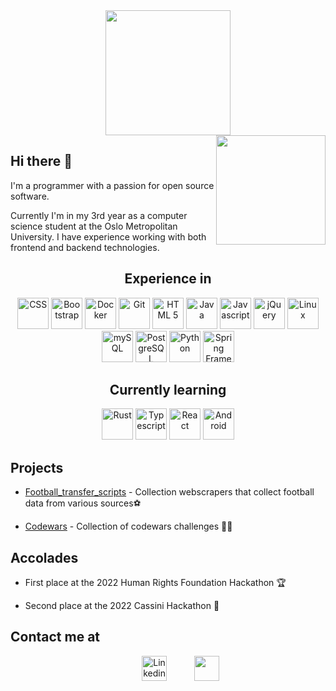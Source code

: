 <div align="center">
<img height="200" src="https://media2.giphy.com/media/ryRe2vuYIQ3RQ5eMtY/giphy.gif?cid=ecf05e47vesz4chmvnbpx9cmrx20pnqgc38o2p8omchuob04&rid=giphy.gif&ct=s">
</div>
<div style="float: right;"  align="right">
<img height="175" src="https://c.tenor.com/NeJfHqkmdMIAAAAi/tux-linux-penguin.gif">
</div>

## Hi there 👋

I'm a programmer with a passion for open source software.

Currently I'm in my 3rd year as a computer science student at the Oslo Metropolitan University. I have experience working with both frontend and backend technologies.
<center>
<h2>Experience in</h2>

<div>
<img src="https://cdn.jsdelivr.net/gh/devicons/devicon/icons/css3/css3-original.svg" width="50" alt="CSS"/>
<img src="https://cdn.jsdelivr.net/gh/devicons/devicon/icons/bootstrap/bootstrap-original.svg" width="50" alt="Bootstrap"/>
<img src="https://cdn.jsdelivr.net/gh/devicons/devicon/icons/docker/docker-original.svg" width="50" alt="Docker"/>
<img src="https://cdn.jsdelivr.net/gh/devicons/devicon/icons/git/git-original.svg" width="50" alt="Git"/>
<img src="https://cdn.jsdelivr.net/gh/devicons/devicon/icons/html5/html5-original.svg" width="50" alt="HTML 5"/>
<img src="https://cdn.jsdelivr.net/gh/devicons/devicon/icons/java/java-original.svg" width="50" alt="Java"/>
<img src="https://cdn.jsdelivr.net/gh/devicons/devicon/icons/javascript/javascript-original.svg" width="50" alt="Javascript"/>
<img src="https://cdn.jsdelivr.net/gh/devicons/devicon/icons/jquery/jquery-original.svg" width="50" alt="jQuery"/>
<img src="https://cdn.jsdelivr.net/gh/devicons/devicon/icons/linux/linux-original.svg" width="50" alt="Linux"/>
<img src="https://cdn.jsdelivr.net/gh/devicons/devicon/icons/mysql/mysql-original.svg" width="50" alt="mySQL"/>
<img src="https://cdn.jsdelivr.net/gh/devicons/devicon/icons/postgresql/postgresql-original.svg" width="50" alt="PostgreSQL"/>
<img src="https://cdn.jsdelivr.net/gh/devicons/devicon/icons/python/python-original.svg" width="50" alt="Python"/>
<img src="https://cdn.jsdelivr.net/gh/devicons/devicon/icons/spring/spring-original.svg" width="50" alt="Spring Framework"/>
</div>
</center>

<center>
<h2>Currently learning</h2>

<img src="https://cdn.jsdelivr.net/gh/devicons/devicon/icons/rust/rust-plain.svg" width="50" alt="Rust"/>
<img src="https://cdn.jsdelivr.net/gh/devicons/devicon/icons/typescript/typescript-original.svg" width ="50" alt="Typescript"/>
<img src="https://cdn.jsdelivr.net/gh/devicons/devicon/icons/react/react-original.svg" width="50" alt="React"/>
<img src="https://cdn.jsdelivr.net/gh/devicons/devicon/icons/android/android-original.svg" width="50" alt="Android"/>
</center>

## Projects

- [Football_transfer_scripts](https://github.com/krissmed/Football-transfer-scripts) - Collection webscrapers that collect football data from various sources⚽

- [Codewars](https://github.com/krissmed/Codewars) - Collection of codewars challenges 👨‍💻

## Accolades

- First place at the 2022 Human Rights Foundation Hackathon 🏆

- Second place at the 2022 Cassini Hackathon 🥈

## Contact me at
<div align="center">
<a href="https://www.linkedin.com/in/kristian-smedsrod/"><img style="margin-left:40;" src="https://cdn.jsdelivr.net/gh/devicons/devicon/icons/linkedin/linkedin-original.svg" width="40" alt="Linkedin"/></a>
<a href="mailto:krissmed@protonmail.com"><img style="margin-left:40;" src="https://www.svgrepo.com/show/19046/email-at.svg" width="40">
</div></a>
